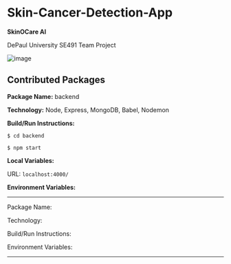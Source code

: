 # Skin-Cancer-Detection-App

**SkinOCare AI** 

DePaul University SE491 Team Project


![image](https://github.com/user-attachments/assets/12d5473c-6bf3-4e7b-81c7-ace998d24c5c)




## Contributed Packages 

**Package Name:** backend

**Technology:** Node, Express, MongoDB, Babel, Nodemon

**Build/Run Instructions:** 

`$ cd backend`

`$ npm start`

**Local Variables:**

URL: `localhost:4000/`

**Environment Variables:**

<hr>

Package Name:

Technology:

Build/Run Instructions:



Environment Variables:

<hr>
